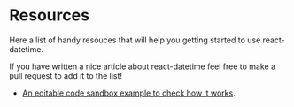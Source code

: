 # Resources

Here a list of handy resouces that will help you getting started to use react-datetime.

If you have written a nice article about react-datetime feel free to make a pull request to add it to the list!

* [An editable code sandbox example to check how it works](https://codesandbox.io/s/boring-dew-uzln3).